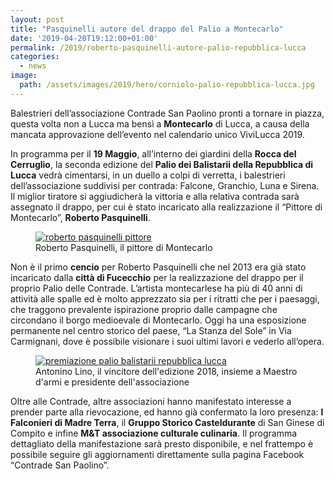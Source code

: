 ```yaml
---
layout: post
title: "Pasquinelli autore del drappo del Palio a Montecarlo"
date: '2019-04-20T19:12:00+01:00'
permalink: /2019/roberto-pasquinelli-autore-palio-repubblica-lucca
categories:
  - news
image:
  path: /assets/images/2019/hero/corniolo-palio-repubblica-lucca.jpg
---
```


Balestrieri dell’associazione Contrade San Paolino pronti a tornare in piazza,
questa volta non a Lucca ma bensì a **Montecarlo** di Lucca, a causa della
mancata approvazione dell’evento nel calendario unico ViviLucca 2019.

<!-- more -->

In programma per il **19 Maggio**, all’interno dei giardini della **Rocca del
Cerruglio**, la seconda edizione del **Palio dei Balistarii della Repubblica di
Lucca** vedrà cimentarsi, in un duello a colpi di verretta, i balestrieri
dell’associazione suddivisi per contrada: Falcone, Granchio, Luna e Sirena. Il
miglior tiratore si aggiudicherà la vittoria e alla relativa contrada sarà
assegnato il drappo, per cui è stato incaricato alla realizzazione il “Pittore
di Montecarlo”, **Roberto Pasquinelli**.

<figure class="align-center">
  <a href="{{ '/assets/images/2019/pasquinelli-autore-palio/roberto_pasquinelli.jpg' | absolute_url }}">
    <img src="{{ '/assets/images/2019/pasquinelli-autore-palio/roberto_pasquinelli.jpg' | absolute_url }}" alt="roberto pasquinelli pittore">
  </a>
  <figcaption>Roberto Pasquinelli, il pittore di Montecarlo</figcaption>
</figure>

Non è il primo **cencio** per Roberto Pasquinelli che nel 2013 era già stato
incaricato dalla **città di Fucecchio** per la realizzazione del drappo per il
proprio Palio delle Contrade. L’artista montecarlese ha più di 40 anni di
attività alle spalle ed è molto apprezzato sia per i ritratti che per i
paesaggi, che traggono prevalente ispirazione proprio dalle campagne che
circondano il borgo medioevale di Montecarlo. Oggi ha una esposizione permanente
nel centro storico del paese, “La Stanza del Sole” in Via Carmignani, dove è
possibile visionare i suoi ultimi lavori e vederlo all’opera.

<figure class="align-center">
  <a href="{{ '/assets/images/2019/pasquinelli-autore-palio/premiazione-palio-balistarii-repubblica-lucca.jpg' | absolute_url }}">
    <img src="{{ '/assets/images/2019/pasquinelli-autore-palio/premiazione-palio-balistarii-repubblica-lucca.jpg' | absolute_url }}" alt="premiazione palio balistarii repubblica lucca">
  </a>
  <figcaption>Antonino Lino, il vincitore dell'edizione 2018, insieme a Maestro d'armi e presidente dell'associazione</figcaption>
</figure>

Oltre alle Contrade, altre associazioni hanno manifestato interesse a prender
parte alla rievocazione, ed hanno già confermato la loro presenza: **I Falconieri
di Madre Terra**, il **Gruppo Storico Casteldurante** di San Ginese di Compito e
infine **M&T associazione culturale culinaria**. Il programma dettagliato della
manifestazione sarà presto disponibile, e nel frattempo è possibile seguire gli
aggiornamenti direttamente sulla pagina Facebook “Contrade San Paolino”.
